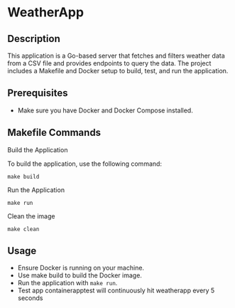 
# WeatherApp


## Description

This application is a Go-based server that fetches and filters weather data from a CSV file and provides endpoints to query the data.
The project includes a Makefile and Docker setup to build, test, and run the application.

## Prerequisites

- Make sure you have Docker and Docker Compose installed.

## Makefile Commands
Build the Application

To build the application, use the following command:

```make build```

Run the Application

```make run ```

Clean the image

```make clean```

## Usage
- Ensure Docker is running on your machine.
- Use make build to build the Docker image.
- Run the application with `make run`.
- Test app containerapptest will continuously hit weatherapp every 5 seconds
